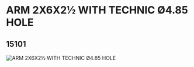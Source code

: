 # ARM 2X6X2½ WITH TECHNIC Ø4.85 HOLE
## 15101
![ARM 2X6X2½ WITH TECHNIC Ø4.85 HOLE](https://lc-www-live-s.legocdn.com/media/bricks/5/2/6065027.jpg)